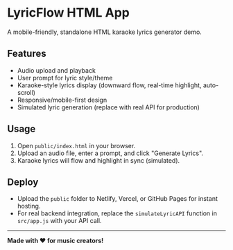 # LyricFlow HTML App

A mobile-friendly, standalone HTML karaoke lyrics generator demo.

## Features
- Audio upload and playback
- User prompt for lyric style/theme
- Karaoke-style lyrics display (downward flow, real-time highlight, auto-scroll)
- Responsive/mobile-first design
- Simulated lyric generation (replace with real API for production)

## Usage
1. Open `public/index.html` in your browser.
2. Upload an audio file, enter a prompt, and click "Generate Lyrics".
3. Karaoke lyrics will flow and highlight in sync (simulated).

## Deploy
- Upload the `public` folder to Netlify, Vercel, or GitHub Pages for instant hosting.
- For real backend integration, replace the `simulateLyricAPI` function in `src/app.js` with your API call.

---

**Made with ❤️ for music creators!**
